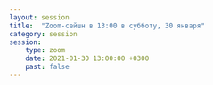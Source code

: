 ```yaml
---
layout: session
title:  "Zoom-сейшн в 13:00 в субботу, 30 января"
category: session
session:
    type: zoom
    date: 2021-01-30 13:00:00 +0300
    past: false
---
```

